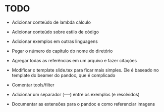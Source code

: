 # TODO

-   Adicionar conteúdo de lambda cálculo

-   Adicionar conteúdo sobre estilo de código

-   Adicionar exemplos em outras linguagens

-   Pegar o número do capítulo do nome do diretório

-   Agregar todas as referências em um arquivo e fazer citações

-   Modificar o template slide.tex para ficar mais simples. Ele é baseado no
    template do beamer do pandoc, que é complicado

-   Comentar tools/filter

-   Adicionar um separador (---) entre os exemplos (e resolvidos)

-   Documentar as extensões para o pandoc e como referenciar imagens

<!-- % vim: set spell spelllang=pt_br: -->
